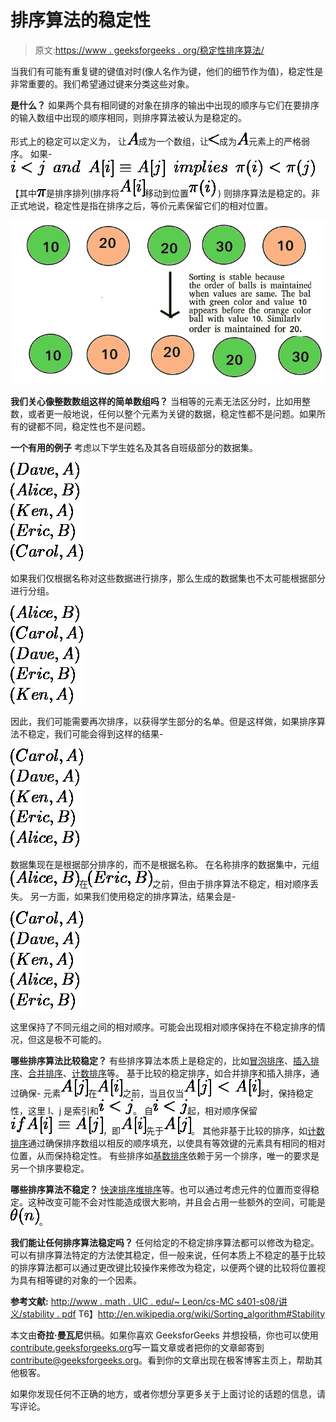 # 排序算法的稳定性

> 原文:[https://www . geeksforgeeks . org/稳定性排序算法/](https://www.geeksforgeeks.org/stability-in-sorting-algorithms/)

当我们有可能有重复键的键值对时(像人名作为键，他们的细节作为值)，稳定性是非常重要的。我们希望通过键来分类这些对象。

**是什么？**
如果两个具有相同键的对象在排序的输出中出现的顺序与它们在要排序的输入数组中出现的顺序相同，则排序算法被认为是稳定的。

形式上的稳定可以定义为，
让![A](img/cc10d3b72431cdd6ba563d3cc2a57d7f.png "Rendered by QuickLaTeX.com")成为一个数组，让![<](img/d26ec944523d9df05b4ea7f022720cb6.png "Rendered by QuickLaTeX.com")成为![A](img/cc10d3b72431cdd6ba563d3cc2a57d7f.png "Rendered by QuickLaTeX.com")元素上的严格弱序。
如果-
![i < j\:\:and\:\:A[i]\equiv A[j]\:\:implies\:\:\pi (i) < \pi (j)](img/398299bccd2f206e3916b3b42d95f58d.png "Rendered by QuickLaTeX.com")
【其中![\pi](img/e43e09d6003d9d39fa5266475445a72c.png "Rendered by QuickLaTeX.com")是排序排列(排序将![A[i]](img/04fad40105934b09fe41a985f7ffa806.png "Rendered by QuickLaTeX.com")移动到位置![\pi(i)](img/8ce655c52bc8c85cd28cacb260a97ff8.png "Rendered by QuickLaTeX.com") )
则排序算法是稳定的。非正式地说，稳定性是指在排序之后，等价元素保留它们的相对位置。

![stability-sorting](img/721e3815e34d4ad898d1318536e4cdec.png)

**我们关心像整数数组这样的简单数组吗？**
当相等的元素无法区分时，比如用整数，或者更一般地说，任何以整个元素为关键的数据，稳定性都不是问题。如果所有的键都不同，稳定性也不是问题。

**一个有用的例子**
考虑以下学生姓名及其各自班级部分的数据集。

![\\ (Dave, A)\\ (Alice, B)\\ (Ken, A)\\ (Eric, B)\\ (Carol, A)](img/22843edea6a41c06ff291c7ebf00baa3.png "Rendered by QuickLaTeX.com")

如果我们仅根据名称对这些数据进行排序，那么生成的数据集也不太可能根据部分进行分组。

![\\ (Alice, B)\\ (Carol, A)\\ (Dave, A)\\ (Eric, B)\\ (Ken, A)](img/34fe539615204af74c4fcc7c0c48fb37.png "Rendered by QuickLaTeX.com")

因此，我们可能需要再次排序，以获得学生部分的名单。但是这样做，如果排序算法不稳定，我们可能会得到这样的结果-

![\\ (Carol, A)\\ (Dave, A)\\ (Ken, A)\\(Eric, B)\\(Alice, B)](img/b86c56ea4157ef9be92bb03e3cc4a261.png "Rendered by QuickLaTeX.com")

数据集现在是根据部分排序的，而不是根据名称。
在名称排序的数据集中，元组![(Alice, B)](img/eb9d547d73bd29158427a127bccd7ce6.png "Rendered by QuickLaTeX.com")在![(Eric, B)](img/3ab2c065956b69102abdc1cb476ae927.png "Rendered by QuickLaTeX.com")之前，但由于排序算法不稳定，相对顺序丢失。
另一方面，如果我们使用稳定的排序算法，结果会是-

![\\ (Carol, A)\\ (Dave, A)\\ (Ken, A)\\(Alice, B)\\(Eric, B)](img/2e11419cccdd38f5b934a2b377ad54fa.png "Rendered by QuickLaTeX.com")

这里保持了不同元组之间的相对顺序。可能会出现相对顺序保持在不稳定排序的情况，但这是极不可能的。

**哪些排序算法比较稳定？**
有些排序算法本质上是稳定的，比如[冒泡排序](https://www.geeksforgeeks.org/bubble-sort/)、[插入排序](https://www.geeksforgeeks.org/insertion-sort/)、[合并排序](https://www.geeksforgeeks.org/merge-sort/)、[计数排序](https://www.geeksforgeeks.org/counting-sort/)等。
基于比较的稳定排序，如合并排序和插入排序，通过确保-
元素![A[j]](img/3ab8b21af2d370570e0098e2364e9639.png "Rendered by QuickLaTeX.com")在![A[i]](img/04fad40105934b09fe41a985f7ffa806.png "Rendered by QuickLaTeX.com")之前，当且仅当![A[j] < A[i]](img/a19929d6e25f25d8e03a9cde3d6fe695.png "Rendered by QuickLaTeX.com")时，保持稳定性，这里 I、j 是索引和![i < j](img/7dfe9beb875dcb182c9a0c2774e25410.png "Rendered by QuickLaTeX.com")。
自![i<j](img/716c9e55b20899cc38b3e92127b3612b.png "Rendered by QuickLaTeX.com")起，相对顺序保留![if A[i]\equiv A[j]](img/d406f3f901e0b8a36ff82a8151ea1389.png "Rendered by QuickLaTeX.com")，即![A[i]](img/04fad40105934b09fe41a985f7ffa806.png "Rendered by QuickLaTeX.com")先于![ A[j]](img/7cb0e1ce1c6bab20f5d804e2b435f25f.png "Rendered by QuickLaTeX.com")。
其他非基于比较的排序，如[计数排序](https://www.geeksforgeeks.org/counting-sort/)通过确保排序数组以相反的顺序填充，以使具有等效键的元素具有相同的相对位置，从而保持稳定性。
有些排序如[基数排序](https://www.geeksforgeeks.org/radix-sort/)依赖于另一个排序，唯一的要求是另一个排序要稳定。

**哪些排序算法不稳定？**
[快速排序](https://www.geeksforgeeks.org/quick-sort/)[堆排序](https://www.geeksforgeeks.org/heap-sort/)等。也可以通过考虑元件的位置而变得稳定。这种改变可能不会对性能造成很大影响，并且会占用一些额外的空间，可能是![\theta(n)](img/5ef7819472951bfb19db25cbf39587ae.png "Rendered by QuickLaTeX.com")。

**我们能让任何排序算法稳定吗？**
任何给定的不稳定排序算法都可以修改为稳定。可以有排序算法特定的方法使其稳定，但一般来说，任何本质上不稳定的基于比较的排序算法都可以通过更改键比较操作来修改为稳定，以便两个键的比较将位置视为具有相等键的对象的一个因素。

**参考文献:**
[http://www . math . UIC . edu/~ Leon/cs-MC s401-s08/讲义/stability . pdf](http://www.math.uic.edu/~leon/cs-mcs401-s08/handouts/stability.pdf)
T6】http://en.wikipedia.org/wiki/Sorting_algorithm#Stability

本文由**奇拉·曼瓦尼**供稿。如果你喜欢 GeeksforGeeks 并想投稿，你也可以使用[contribute.geeksforgeeks.org](http://www.contribute.geeksforgeeks.org)写一篇文章或者把你的文章邮寄到 contribute@geeksforgeeks.org。看到你的文章出现在极客博客主页上，帮助其他极客。

如果你发现任何不正确的地方，或者你想分享更多关于上面讨论的话题的信息，请写评论。